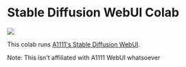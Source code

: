 # Stable Diffusion WebUI Colab
[![](https://img.shields.io/static/v1?message=Open%20in%20Colab&logo=googlecolab&labelColor=5c5c5c&color=0f80c1&label=%20&style=flat)](https://colab.research.google.com/github/Khronophobia/A1111-WebUI-Colab/blob/main/A1111_WebUI_Colab.ipynb)

This colab runs [A1111's Stable Diffusion WebUI](https://github.com/AUTOMATIC1111/stable-diffusion-webui).

Note: This isn't affiliated with A1111 WebUI whatsoever
